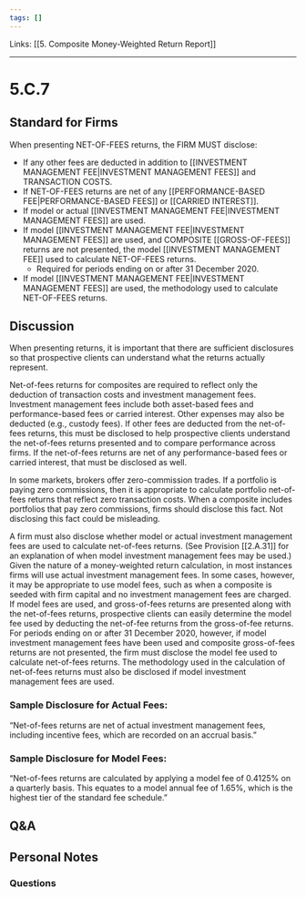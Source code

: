 ```yaml
---
tags: []
---
```

Links: [[5. Composite Money-Weighted Return Report]]
___
# 5.C.7
## Standard for Firms
When presenting NET-OF-FEES returns, the FIRM MUST disclose:
- If any other fees are deducted in addition to [[INVESTMENT MANAGEMENT FEE|INVESTMENT MANAGEMENT FEES]] and TRANSACTION COSTS.
- If NET-OF-FEES returns are net of any [[PERFORMANCE-BASED FEE|PERFORMANCE-BASED FEES]] or [[CARRIED INTEREST]].
- If model or actual [[INVESTMENT MANAGEMENT FEE|INVESTMENT MANAGEMENT FEES]] are used.
- If model [[INVESTMENT MANAGEMENT FEE|INVESTMENT MANAGEMENT FEES]] are used, and COMPOSITE [[GROSS-OF-FEES]] returns are not presented, the model [[INVESTMENT MANAGEMENT FEE]] used to calculate NET-OF-FEES returns.
	- Required for periods ending on or after 31 December 2020.
- If model [[INVESTMENT MANAGEMENT FEE|INVESTMENT MANAGEMENT FEES]] are used, the methodology used to calculate NET-OF-FEES returns.
## Discussion
When presenting returns, it is important that there are sufficient disclosures so that prospective clients can understand what the returns actually represent.

Net-of-fees returns for composites are required to reflect only the deduction of transaction costs and investment management fees. Investment management fees include both asset-based fees and performance-based fees or carried interest. Other expenses may also be deducted (e.g., custody fees). If other fees are deducted from the net-of-fees returns, this must be disclosed to help prospective clients understand the net-of-fees returns presented and to compare performance across firms. If the net-of-fees returns are net of any performance-based fees or carried interest, that must be disclosed as well.

In some markets, brokers offer zero-commission trades. If a portfolio is paying zero commissions, then it is appropriate to calculate portfolio net-of-fees returns that reflect zero transaction costs. When a composite includes portfolios that pay zero commissions, firms should disclose this fact. Not disclosing this fact could be misleading.

A firm must also disclose whether model or actual investment management fees are used to calculate net-of-fees returns. (See Provision [[2.A.31]] for an explanation of when model investment management fees may be used.) Given the nature of a money-weighted return calculation, in most instances firms will use actual investment management fees. In some cases, however, it may be appropriate to use model fees, such as when a composite is seeded with firm capital and no investment management fees are charged. If model fees are used, and gross-of-fees returns are presented along with the net-of-fees returns, prospective clients can easily determine the model fee used by deducting the net-of-fee returns from the gross-of-fee returns. For periods ending on or after 31 December 2020, however, if model investment management fees have been used and composite gross-of-fees returns are not presented, the firm must disclose the model fee used to calculate net-of-fees returns. The methodology used in the calculation of net-of-fees returns must also be disclosed if model investment management fees are used.
### Sample Disclosure for Actual Fees:
“Net-of-fees returns are net of actual investment management fees, including incentive fees, which are recorded on an accrual basis.”
### Sample Disclosure for Model Fees:
“Net-of-fees returns are calculated by applying a model fee of 0.4125% on a quarterly basis. This equates to a model annual fee of 1.65%, which is the highest tier of the standard fee schedule.”
## Q&A

## Personal Notes

### Questions